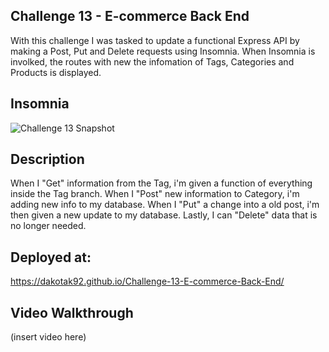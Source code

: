 ## Challenge 13 - E-commerce Back End
With this challenge I was tasked to update a functional Express API by making a Post, Put and Delete requests using Insomnia. When Insomnia is involked, the routes with new the infomation of Tags, Categories and Products is displayed. 

## Insomnia
![Challenge 13 Snapshot](https://github.com/DakotaK92/Challenge-13-E-commerce-Back-End/assets/46942706/421c48e4-7930-4e75-b4e6-34a36d5e8c42)

## Description
When I "Get" information from the Tag, i'm given a function of everything inside the Tag branch. When I "Post" new information to Category, i'm adding new info to my database. When I "Put" a change into a old post, i'm then given a new update to my database. Lastly, I can "Delete" data that is no longer needed.

## Deployed at:
https://dakotak92.github.io/Challenge-13-E-commerce-Back-End/

## Video Walkthrough
(insert video here)
